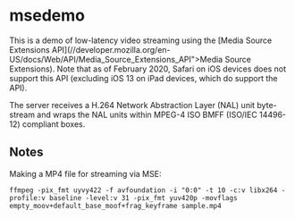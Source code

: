 # msedemo

This is a demo of low-latency video streaming using the [Media Source Extensions API](//developer.mozilla.org/en-US/docs/Web/API/Media_Source_Extensions_API">Media Source Extensions). Note that as of February 2020, Safari on iOS devices does not support this API (excluding iOS 13 on iPad devices, which do support the API).

The server receives a H.264 Network Abstraction Layer (NAL) unit byte-stream
and wraps the NAL units within MPEG-4 ISO BMFF (ISO/IEC 14496-12) compliant
boxes.

## Notes

Making a MP4 file for streaming via MSE:

	ffmpeg -pix_fmt uyvy422 -f avfoundation -i "0:0" -t 10 -c:v libx264 -profile:v baseline -level:v 31 -pix_fmt yuv420p -movflags empty_moov+default_base_moof+frag_keyframe sample.mp4
